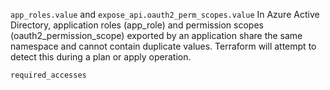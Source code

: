 
`app_roles.value` and `expose_api.oauth2_perm_scopes.value`
In Azure Active Directory, application roles (app_role) and permission scopes (oauth2_permission_scope) exported by an application share the same namespace and cannot contain duplicate values. Terraform will attempt to detect this during a plan or apply operation.

`required_accesses`
